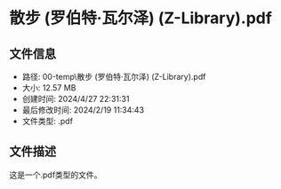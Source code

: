 ﻿# 散步 (罗伯特·瓦尔泽) (Z-Library).pdf

## 文件信息
- 路径: 00-temp\散步 (罗伯特·瓦尔泽) (Z-Library).pdf
- 大小: 12.57 MB
- 创建时间: 2024/4/27 22:31:31
- 最后修改时间: 2024/2/19 11:34:43
- 文件类型: .pdf

## 文件描述
这是一个.pdf类型的文件。

